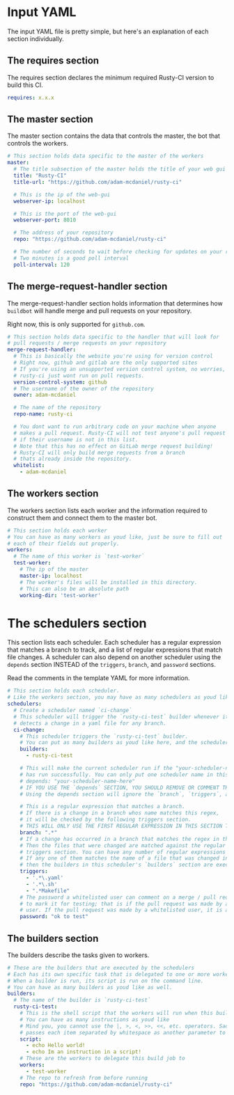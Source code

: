 # Input YAML

The input YAML file is pretty simple, but here's an explanation of each section individually.


## The requires section

The requires section declares the minimum required Rusty-CI version to build this CI.

```yaml
requires: x.x.x
```

## The master section

The master section contains the data that controls the master, the bot that controls the workers.

```yaml
# This section holds data specific to the master of the workers
master:
  # The title subsection of the master holds the title of your web gui
  title: "Rusty-CI"
  title-url: "https://github.com/adam-mcdaniel/rusty-ci"

  # This is the ip of the web-gui
  webserver-ip: localhost

  # This is the port of the web-gui
  webserver-port: 8010

  # The address of your repository
  repo: "https://github.com/adam-mcdaniel/rusty-ci"

  # The number of seconds to wait before checking for updates on your repository
  # Two minutes is a good poll interval
  poll-interval: 120
```

## The merge-request-handler section

The merge-request-handler section holds information that determines how `buildbot` will handle merge and pull requests on your repository.

Right now, this is only supported for `github.com`.

```yaml
# This section holds data specific to the handler that will look for
# pull requests / merge requests on your repository
merge-request-handler:
  # This is basically the website you're using for version control
  # Right now, github and gitlab are the only supported sites
  # If you're using an unsupported version control system, no worries,
  # rusty-ci just wont run on pull requests.
  version-control-system: github
  # The username of the owner of the repository
  owner: adam-mcdaniel

  # The name of the repository
  repo-name: rusty-ci

  # You dont want to run arbitrary code on your machine when anyone
  # makes a pull request. Rusty-CI will not test anyone's pull request
  # if their username is not in this list.
  # Note that this has no effect on GitLab merge request building!
  # Rusty-CI will only build merge requests from a branch
  # thats already inside the repository.
  whitelist:
    - adam-mcdaniel
```

## The workers section

The workers section lists each worker and the information required to construct them and connect them to the master bot.

```yaml
# This section holds each worker
# You can have as many workers as youd like, just be sure to fill out
# each of their fields out properly.
workers:
  # The name of this worker is `test-worker`
  test-worker:
    # The ip of the master
    master-ip: localhost
    # The worker's files will be installed in this directory.
    # This can also be an absolute path
    working-dir: 'test-worker'
```
# The schedulers section


This section lists each scheduler. Each scheduler has a regular expression that matches a branch to track, and a list of regular expressions that match file changes. A scheduler can also depend on another scheduler using the `depends` section INSTEAD of the `triggers`, `branch`, and `password` sections.

Read the comments in the template YAML for more information.

```yaml
# This section holds each scheduler.
# Like the workers section, you may have as many schedulers as youd like.
schedulers:
  # Create a scheduler named `ci-change`
  # This scheduler will trigger the `rusty-ci-test` builder whenever it
  # detects a change in a yaml file for any branch.
  ci-change:
    # This scheduler triggers the `rusty-ci-test` builder.
    # You can put as many builders as youd like here, and the scheduler will start them all.
    builders:
      - rusty-ci-test

    # This will make the current scheduler run if the "your-scheduler-name-here"
    # has run successfully. You can only put one scheduler name in this section.
    # depends: "your-scheduler-name-here"
    # IF YOU USE THE `depends` SECTION, YOU SHOULD REMOVE OR COMMENT THE FOLLOWING SECTIONS
    # Using the depends section will ignore the `branch`, `triggers`, and `password` sections

    # This is a regular expression that matches a branch.
    # If there is a change in a branch whos name matches this regex,
    # it will be checked by the following triggers section.
    # THIS WILL ONLY USE THE FIRST REGULAR EXPRESSION IN THIS SECTION TO MATCH THE BRANCH
    branch: ".*"
    # If a change has occurred in a branch that matches the regex in the branch section,
    # Then the files that were changed are matched against the regular expressions in the
    # triggers section. You can have any number of regular expressions in the triggers section.
    # If any one of them matches the name of a file that was changed in a matched branch,
    # then the builders in this scheduler's `builders` section are executed.
    triggers:
      - '.*\.yaml'
      - '.*\.sh'
      - ".*Makefile"
    # The password a whitelisted user can comment on a merge / pull request
    # to mark it for testing; that is if the pull request was made by a non-whitelisted
    # user. If the pull request was made by a whitelisted user, it is automatically run.
    password: "ok to test"
```

## The builders section

The builders describe the tasks given to workers.

```yaml
# These are the builders that are executed by the schedulers
# Each has its own specific task that is delegated to one or more workers
# When a builder is run, its script is run on the command line.
# You can have as many builders as youd like as well.
builders:
  # The name of the builder is `rusty-ci-test`
  rusty-ci-test:
    # This is the shell script that the workers will run when this builder is executed
    # You can have as many instructions as youd like
    # Mind you, you cannot use the |, >, <, >>, <<, etc. operators. Sadly, buildbot
    # passes each item separated by whitespace as another parameter to function.
    script:
      - echo Hello world!
      - echo Im an instruction in a script!
    # These are the workers to delegate this build job to
    workers:
      - test-worker
    # The repo to refresh from before running
    repo: "https://github.com/adam-mcdaniel/rusty-ci"
```
